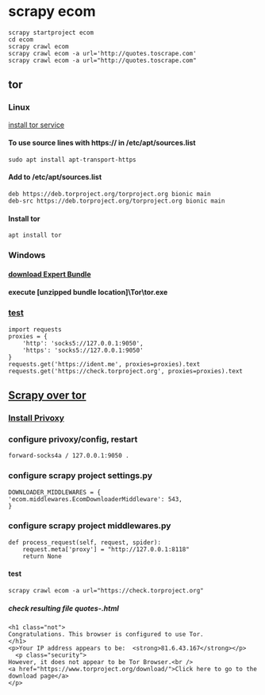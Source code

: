 # scrapy ecom 
    scrapy startproject ecom
    cd ecom
    scrapy crawl ecom
    scrapy crawl ecom -a url='http://quotes.toscrape.com'
    scrapy crawl ecom -a url="http://quotes.toscrape.com"
## tor
### Linux
[install tor service](https://2019.www.torproject.org/docs/debian.html.en)
#### To use source lines with https:// in /etc/apt/sources.list
    sudo apt install apt-transport-https
#### Add to /etc/apt/sources.list
    deb https://deb.torproject.org/torproject.org bionic main
    deb-src https://deb.torproject.org/torproject.org bionic main
#### Install tor
    apt install tor
### Windows
#### [download Expert Bundle](http://expyuzz4wqqyqhjn.onion/download/tor/index.html)
#### execute [unzipped bundle location]\Tor\tor.exe
###  [test](https://sylvaindurand.org/use-tor-with-python)
    import requests
    proxies = {
        'http': 'socks5://127.0.0.1:9050',
        'https': 'socks5://127.0.0.1:9050'
    }
    requests.get('https://ident.me', proxies=proxies).text
    requests.get('https://check.torproject.org', proxies=proxies).text
## [Scrapy over tor](https://blog.michaelyin.info/scrapy-socket-proxy/)
### [Install Privoxy](https://www.privoxy.org/sf-download-mirror/)
### configure privoxy/config, restart
    forward-socks4a / 127.0.0.1:9050 .
### configure scrapy project settings.py
    DOWNLOADER_MIDDLEWARES = {
	'ecom.middlewares.EcomDownloaderMiddleware': 543,
    }
### configure scrapy project middlewares.py
    def process_request(self, request, spider):
        request.meta['proxy'] = "http://127.0.0.1:8118"
        return None
#### test
    scrapy crawl ecom -a url="https://check.torproject.org"
##### check resulting file quotes-.html
    <h1 class="not">
	Congratulations. This browser is configured to use Tor.
    </h1>
    <p>Your IP address appears to be:  <strong>81.6.43.167</strong></p>
      <p class="security">
	However, it does not appear to be Tor Browser.<br />
	<a href="https://www.torproject.org/download/">Click here to go to the download page</a>
    </p>

